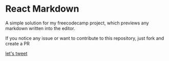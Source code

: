 # React Markdown

A simple solution for my freecodecamp project, which previews any markdown written into the editor.

If you notice any issue or want to contribute to this repository, just fork and create a PR

[let's tweet](https://twitter.com/jude_ojini)
